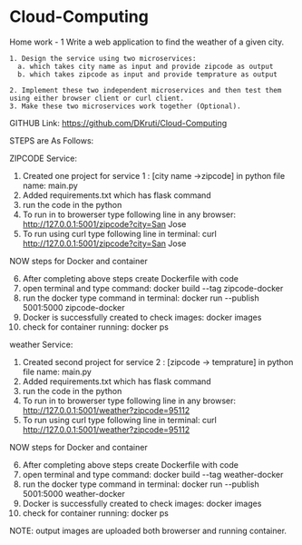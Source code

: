 # Cloud-Computing 
Home work - 1 Write a web application to find the weather of a given city. 

    1. Design the service using two microservices: 
      a. which takes city name as input and provide zipcode as output
      b. which takes zipcode as input and provide temprature as output

    2. Implement these two independent microservices and then test them using either browser client or curl client.
    3. Make these two microservices work together (Optional).

GITHUB Link: https://github.com/DKruti/Cloud-Computing

STEPS are As Follows:

ZIPCODE Service:
1. Created one project for service 1 : [city name ->zipcode] in python file name: main.py
2. Added requirements.txt which has flask command
3. run the code in the python
4. To run in to browerser type following line in any browser:
   http://127.0.0.1:5001/zipcode?city=San Jose
5. To run using curl type following line in terminal:
   curl http://127.0.0.1:5001/zipcode?city=San Jose
 
NOW steps for Docker and container

 6. After completing above steps create Dockerfile with code
 7. open terminal and type command: docker build --tag zipcode-docker
 8. run the docker type command in terminal: docker run --publish 5001:5000 zipcode-docker
 9. Docker is successfully created to check images: docker images
 10. check for container running: docker ps
   
weather Service:
1. Created second project for service 2 : [zipcode -> temprature] in python file name: main.py
2. Added requirements.txt which has flask command
3. run the code in the python
4. To run in to browerser type following line in any browser:
   http://127.0.0.1:5001/weather?zipcode=95112
5. To run using curl type following line in terminal:
   curl http://127.0.0.1:5001/weather?zipcode=95112

NOW steps for Docker and container
 
 6. After completing above steps create Dockerfile with code
 7. open terminal and type command: docker build --tag weather-docker
 8. run the docker type command in terminal: docker run --publish 5001:5000 weather-docker
 9. Docker is successfully created to check images: docker images
 10. check for container running: docker ps

NOTE: output images are uploaded both browerser and running container.
